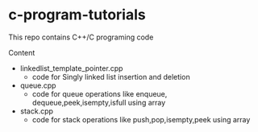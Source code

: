 # c-program-tutorials
<p> This repo contains C++/C programing code
<summary>Content</summary>

- linkedlist_template_pointer.cpp
  - code for Singly linked list insertion and deletion 
- queue.cpp
  - code for queue operations like enqueue, dequeue,peek,isempty,isfull using array
- stack.cpp
  - code for stack operations like push,pop,isempty,peek using array 

